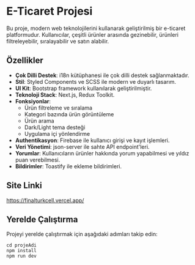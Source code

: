 # E-Ticaret Projesi

Bu proje, modern web teknolojilerini kullanarak geliştirilmiş bir e-ticaret platformudur. Kullanıcılar, çeşitli ürünler arasında gezinebilir, ürünleri filtreleyebilir, sıralayabilir ve satın alabilir.

## Özellikler

- **Çok Dilli Destek**: i18n kütüphanesi ile çok dilli destek sağlanmaktadır.
- **Stil**: Styled Components ve SCSS ile modern ve duyarlı tasarım.
- **UI Kit**: Bootstrap framework kullanılarak geliştirilmiştir.
- **Teknoloji Stack**: Next.js, Redux Toolkit.
- **Fonksiyonlar**:
  - Ürün filtreleme ve sıralama
  - Kategori bazında ürün görüntüleme
  - Ürün arama
  - Dark/Light tema desteği
  - Uygulama içi yönlendirme
- **Authentikasyon**: Firebase ile kullanıcı girişi ve kayıt işlemleri.
- **Veri Yönetimi**: json-server ile sahte API endpoint'leri.
- **Yorumlar**: Kullanıcıların ürünler hakkında yorum yapabilmesi ve yıldız puan verebilmesi.
- **Bildirimler**: Toastify ile ekleme bildirimleri.

## Site Linki

https://finalturkcell.vercel.app/

## Yerelde Çalıştırma

Projeyi yerelde çalıştırmak için aşağıdaki adımları takip edin:

```bas
cd projeAdi
npm install
npm run dev

